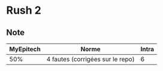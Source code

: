 # Rush 2

## Note

| MyEpitech | Norme | Intra
|--|--|--|
| 50% | 4 fautes (corrigées sur le repo) | 6

